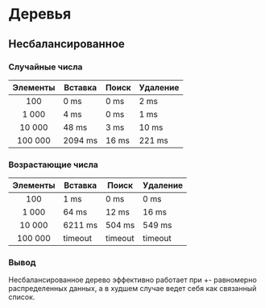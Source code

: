 # Деревья

## Несбалансированное

### Случайные числа

| Элементы | Вставка | Поиск | Удаление |
|:--------:|---------|-------|----------|
|   100    | 0 ms    | 0 ms  | 2 ms     |
|  1 000   | 4 ms    | 0 ms  | 1 ms     |
|  10 000  | 48 ms   | 3 ms  | 10 ms    |
| 100 000  | 2094 ms | 16 ms | 221 ms   |


### Возрастающие числа


| Элементы | Вставка | Поиск   | Удаление |
|:--------:|---------|---------|----------|
|   100    | 1 ms    | 0 ms    | 0 ms     |
|  1 000   | 64 ms   | 12 ms   | 16 ms    |
|  10 000  | 6211 ms | 504 ms  | 549 ms   |
| 100 000  | timeout | timeout | timeout  |


### Вывод

Несбалансированное дерево эффективно работает при +- равномерно распределенных данных,
а в худшем случае ведет себя как связанный список.